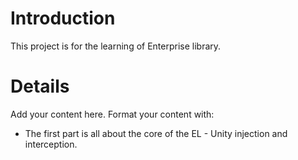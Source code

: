# Introduction #
This project is for the learning of Enterprise library.


# Details #

Add your content here.  Format your content with:
  * The first part is all about the core of the EL - Unity injection and interception.